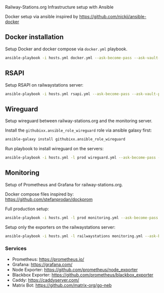 Railway-Stations.org Infrastructure setup with Ansible

Docker setup via ansible inspired by https://github.com/nickjj/ansible-docker

## Docker installation

Setup Docker and docker compose via `docker.yml` playbook.

```sh
ansible-playbook -i hosts.yml docker.yml --ask-become-pass --ask-vault-pass
```

## RSAPI

Setup RSAPI on railwaystations server:

```sh
ansible-playbook -i hosts.yml rsapi.yml --ask-become-pass --ask-vault-pass
```

## Wireguard

Setup wireguard between railway-stations.org and the monitoring server.

Install the `githubixx.ansible_role_wireguard` role via ansible galaxy first:

```sh
ansible-galaxy install githubixx.ansible_role_wireguard
```

Run playbook to install wireguard on the servers:

```sh
ansible-playbook -i hosts.yml -l prod wireguard.yml --ask-become-pass --ask-vault-pass
```

## Monitoring

Setup of Prometheus and Grafana for railway-stations.org.

Docker compose files inspired by: https://github.com/stefanprodan/dockprom

Full production setup:

```sh
ansible-playbook -i hosts.yml -l prod monitoring.yml --ask-become-pass --ask-vault-pass
```

Setup only the exporters on the railwaystations server:

```sh
ansible-playbook -i hosts.yml -l railwaystations monitoring.yml --ask-become-pass --ask-vault-pass
```

### Services

- Prometheus: https://prometheus.io/
- Grafana: https://grafana.com/
- Node Exporter: https://github.com/prometheus/node_exporter
- Blackbox Exporter: https://github.com/prometheus/blackbox_exporter
- Caddy: https://caddyserver.com/
- Matrix Bot: https://github.com/matrix-org/go-neb

